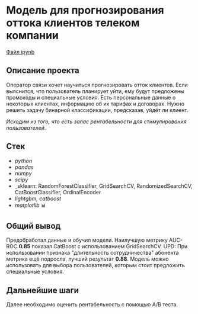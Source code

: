# Модель для прогнозирования оттока клиентов телеком компании

[Файл ipynb](https://github.com/oleggrigoryev/public_projects/blob/main/telecom_outflow/notebook_project_telecomOutflow_oleg_grigoryev.ipynb)

## Описание проекта

Оператор связи хочет научиться прогнозировать отток клиентов. Если выяснится, что пользователь планирует уйти, ему будут предложены промокоды и специальные условия. Есть персональные данные о некоторых клиентах, информацию об их тарифах и договорах. Нужно решить задачу бинарной классификации, предсказав, уйдёт ли клиент.

_Исходим из того, что есть запас рентабельности для стимулирования пользователей._

## Стек

- _python_
- _pandas_
- _numpy_
- _scipy_
- _sklearn: RandomForestClassifier, GridSearchCV, RandomizedSearchCV, CatBoostClassifier, OrdinalEncoder
- _lightgbm, catboost_
- _matplotlib_ 📊

## Общий вывод

Предобработал данные и обучил модели. Наилучшую метрику AUC-ROC **0.85** показал CatBoost с использованием GridSearchCV.
UPD: При использовании признака "длительность сотрудничества" абонента метрика ещё подросла, лучший результат **0.88**.
Модель можно использовать для выбора пользователей, которым стоит предложить специальные условия.

## Дальнейшие шаги

Далее необходимо оценить рентабельность с помощью A/B теста.
